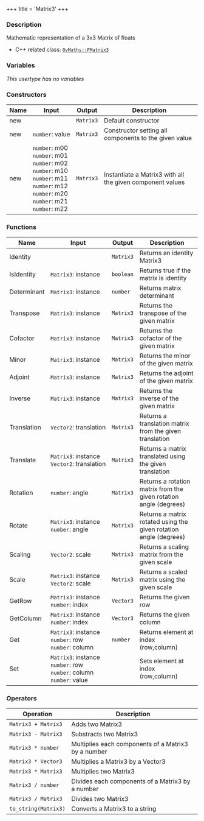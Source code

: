 +++
title = 'Matrix3'
+++

### Description
Mathematic representation of a 3x3 Matrix of floats

- C++ related class: [`OvMaths::FMatrix3`](https://github.com/Overload-Technologies/Overload/tree/main/Sources/Overload/OvMaths/include/OvMaths/FMatrix3.h)

### Variables
_This usertype has no variables_

### Constructors
|Name|Input|Output|Description|
|-|-|-|-|
|new||`Matrix3`|Default constructor|
|new|`number`:&nbsp;value<br>|`Matrix3`|Constructor setting all components to the given value|
|new|`number`:&nbsp;m00<br>`number`:&nbsp;m01<br>`number`:&nbsp;m02<br>`number`:&nbsp;m10<br>`number`:&nbsp;m11<br>`number`:&nbsp;m12<br>`number`:&nbsp;m20<br>`number`:&nbsp;m21<br>`number`:&nbsp;m22<br>|`Matrix3`|Instantiate a Matrix3 with all the given component values|

### Functions
|Name|Input|Output|Description|
|-|-|-|-|
|Identity||`Matrix3`|Returns an identity Matrix3|
|IsIdentity|`Matrix3`:&nbsp;instance<br>|`boolean`|Returns true if the matrix is identity|
|Determinant|`Matrix3`:&nbsp;instance<br>|`number`|Returns matrix determinant|
|Transpose|`Matrix3`:&nbsp;instance<br>|`Matrix3`|Returns the transpose of the given matrix|
|Cofactor|`Matrix3`:&nbsp;instance<br>|`Matrix3`|Returns the cofactor of the given matrix|
|Minor|`Matrix3`:&nbsp;instance<br>|`Matrix3`|Returns the minor of the given matrix|
|Adjoint|`Matrix3`:&nbsp;instance<br>|`Matrix3`|Returns the adjoint of the given matrix|
|Inverse|`Matrix3`:&nbsp;instance<br>|`Matrix3`|Returns the inverse of the given matrix|
|Translation|`Vector2`:&nbsp;translation<br>|`Matrix3`|Returns a translation matrix from the given translation|
|Translate|`Matrix3`:&nbsp;instance<br>`Vector2`:&nbsp;translation<br>|`Matrix3`|Returns a matrix translated using the given translation|
|Rotation|`number`:&nbsp;angle<br>|`Matrix3`|Returns a rotation matrix from the given rotation angle (degrees)|
|Rotate|`Matrix3`:&nbsp;instance<br>`number`:&nbsp;angle<br>|`Matrix3`|Returns a matrix rotated using the given rotation angle (degrees)|
|Scaling|`Vector2`:&nbsp;scale<br>|`Matrix3`|Returns a scaling matrix from the given scale|
|Scale|`Matrix3`:&nbsp;instance<br>`Vector2`:&nbsp;scale<br>|`Matrix3`|Returns a scaled matrix using the given scale|
|GetRow|`Matrix3`:&nbsp;instance<br>`number`:&nbsp;index<br>|`Vector3`|Returns the given row|
|GetColumn|`Matrix3`:&nbsp;instance<br>`number`:&nbsp;index<br>|`Vector3`|Returns the given column|
|Get|`Matrix3`:&nbsp;instance<br>`number`:&nbsp;row<br>`number`:&nbsp;column<br>|`number`|Returns element at index (row,column)|
|Set|`Matrix3`:&nbsp;instance<br>`number`:&nbsp;row<br>`number`:&nbsp;column<br>`number`:&nbsp;value<br>||Sets element at index (row,column)|

### Operators
|Operation|Description|
|-|-|
|`Matrix3 + Matrix3`|Adds two Matrix3|
|`Matrix3 - Matrix3`|Substracts two Matrix3|
|`Matrix3 * number`|Multiplies each components of a Matrix3 by a number|
|`Matrix3 * Vector3`|Multiplies a Matrix3 by a Vector3|
|`Matrix3 * Matrix3`|Multiplies two Matrix3|
|`Matrix3 / number`|Divides each components of a Matrix3 by a number|
|`Matrix3 / Matrix3`|Divides two Matrix3|
|`to_string(Matrix3)`|Converts a Matrix3 to a string|
